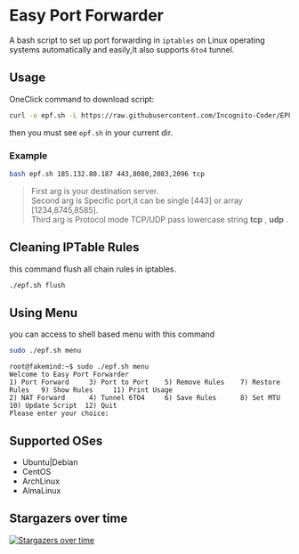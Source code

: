 # Easy Port Forwarder
A bash script to set up port forwarding in `iptables` on Linux operating systems automatically and easily,It also supports `6to4` tunnel.
## Usage
OneClick command to download script:
```bash
curl -o epf.sh -L https://raw.githubusercontent.com/Incognito-Coder/EPF/master/iptables.sh && chmod +x epf.sh
```
then you must see `epf.sh` in your current dir.
### Example
```bash
bash epf.sh 185.132.80.187 443,8080,2083,2096 tcp
```
> First arg is your destination server. \
> Second arg is Specific port,it can be single [443] or array [1234,8745,8585]. \
> Third arg is Protocol mode TCP/UDP pass lowercase string **tcp** , **udp** .
## Cleaning IPTable Rules
this command flush all chain rules in iptables.
```bash
./epf.sh flush
```
## Using Menu
you can access to shell based menu with this command
```bash
sudo ./epf.sh menu
```
```
root@fakemind:~$ sudo ./epf.sh menu
Welcome to Easy Port Forwarder
1) Port Forward     3) Port to Port    5) Remove Rules    7) Restore Rules   9) Show Rules     11) Print Usage
2) NAT Forward      4) Tunnel 6TO4     6) Save Rules      8) Set MTU        10) Update Script  12) Quit
Please enter your choice:
```

## Supported OSes
* Ubuntu|Debian
* CentOS
* ArchLinux
* AlmaLinux
## Stargazers over time
[![Stargazers over time](https://starchart.cc/Incognito-Coder/EPF.svg?variant=adaptive)](https://starchart.cc/Incognito-Coder/EPF)
